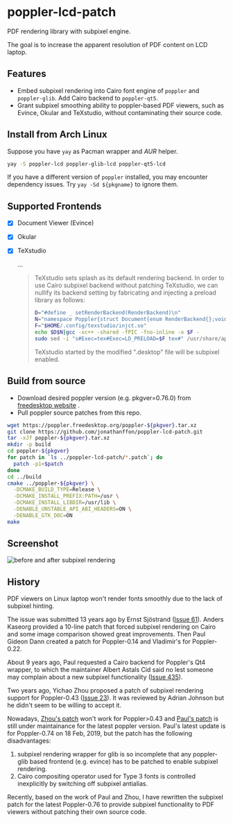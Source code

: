 # poppler-lcd-patch

PDF rendering library with subpixel engine.

The goal is to increase the apparent resolution of PDF content on LCD laptop.

## Features
- Embed subpixel rendering into Cairo font engine of `poppler` and `poppler-glib`. Add Cairo backend to `poppler-qt5`.
- Grant subpixel smoothing ability to poppler-based PDF viewers, such as Evince, Okular and TeXstudio, without contaminating their source code.

## Install from Arch Linux

Suppose you have `yay` as Pacman wrapper and *AUR* helper.

``` bash
yay -S poppler-lcd poppler-glib-lcd poppler-qt5-lcd
```
If you have a different version of `poppler` installed, you may encounter dependency issues. Try `yay -Sd ${pkgname}` to ignore them.

## Supported Frontends
- [x] Document Viewer (Evince)

- [x] Okular

- [x] TeXstudio

  ...

  > TeXstudio sets splash as its default rendering backend. In order to use Cairo subpixel backend without patching TeXstudio, we can nullify its backend setting by fabricating and injecting a preload library as follows:
  >
  > ``` bash
  > D="#define _ setRenderBackend(RenderBackend)\n"
  > N="namespace Poppler{struct Document{enum RenderBackend{};void _;};void Document::_{}}"
  > F="$HOME/.config/texstudio/injct.so"
  > echo $D$N|gcc -xc++ -shared -fPIC -fno-inline -o $F -
  > sudo sed -i "s#Exec=tex#Exec=LD_PRELOAD=$F tex#" /usr/share/applications/texstudio.desktop
  > ```
  > TeXstudio started by the modified ".desktop" file will be subpixel enabled.
  > 

## Build from source
- Download desired poppler version (e.g. pkgver=0.76.0) from [freedesktop website](https://poppler.freedesktop.org/) .
- Pull poppler source patches from this repo.
``` bash
wget https://poppler.freedesktop.org/poppler-${pkgver}.tar.xz
git clone https://github.com/jonathanffon/poppler-lcd-patch.git
tar -xJf poppler-${pkgver}.tar.xz
mkdir -p build
cd poppler-${pkgver}
for patch in `ls ../poppler-lcd-patch/*.patch`; do
  patch -p1<$patch
done
cd ../build
cmake ../poppler-${pkgver} \
  -DCMAKE_BUILD_TYPE=Release \
  -DCMAKE_INSTALL_PREFIX:PATH=/usr \
  -DCMAKE_INSTALL_LIBDIR=/usr/lib \
  -DENABLE_UNSTABLE_API_ABI_HEADERS=ON \
  -DENABLE_GTK_DOC=ON
make
```

## Screenshot
![before and after subpixel rendering](https://github.com/jonathanffon/poppler-lcd-patch/blob/master/img/compare.png)

## History

PDF viewers on Linux laptop won't render fonts smoothly due to the lack of subpixel hinting.

The issue was submitted 13 years ago by Ernst Sjöstrand ([Issue 61](https://gitlab.freedesktop.org/poppler/poppler/issues/61)). Anders Kaseorg provided a 10-line patch that forced subpixel rendering on Cairo and some image comparison showed great improvements. Then Paul Gideon Dann created a patch for Poppler-0.14 and Vladimir's for Poppler-0.22.

About 9 years ago, Paul requested a Cairo backend for Poppler's Qt4 wrapper, to which the maintainer Albert Astals Cid said no lest someone may complain about a new subpixel functionality ([Issue 435](https://gitlab.freedesktop.org/poppler/poppler/issues/435)).

Two years ago, Yichao Zhou proposed a patch of subpixel rendering support for Poppler-0.43 ([Issue 23](https://gitlab.freedesktop.org/poppler/poppler/issues/23)). It was reviewed by Adrian Johnson but he didn't seem to be willing to accept it.

Nowadays, [Zhou's patch](https://github.com/zhou13/poppler-subpixel) won't work for Poppler>0.43 and [Paul's patch](https://github.com/giddie/poppler-cairo-backend) is still under maintainance for the latest poppler version. Paul's latest update is for Poppler-0.74 on 18 Feb, 2019, but the patch has the following disadvantages:

1. subpixel rendering wrapper for glib is so incomplete that any poppler-glib based frontend (e.g. evince) has to be patched to enable subpixel rendering.
2. Cairo compositing operator used for Type 3 fonts is controlled inexplicitly by switching off subpixel antialias.

Recently, based on the work of Paul and Zhou, I have rewritten the subpixel patch for the latest Poppler-0.76 to provide subpixel functionality to PDF viewers without patching their own source code.
